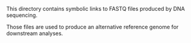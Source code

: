 This directory contains symbolic links to FASTQ files
produced by DNA sequencing.

Those files are used to produce an alternative reference
genome for downstream analyses.
